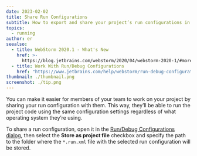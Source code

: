 ```yaml
---
date: 2023-02-02
title: Share Run Configurations
subtitle: How to export and share your project’s run configurations in WebStorm.
topics:
  - running
author: er
seealso:
  - title: WebStorm 2020.1 - What's New
    href: >-
      https://blog.jetbrains.com/webstorm/2020/04/webstorm-2020-1/#more-flexible-run-configuration-sharing
  - title: Work With Run/Debug Configurations
    href: "https://www.jetbrains.com/help/webstorm/run-debug-configuration.html"
thumbnail: ./thumbnail.png
screenshot: ./tip.png
---
```


You can make it easier for members of your team to work on your project by sharing your run configuration with them. This way, they’ll be able to run the project code using the same configuration settings regardless of what operating system they’re using.

To share a run configuration, open it in the [Run/Debug Configurations dialog](https://www.jetbrains.com/help/webstorm/run-debug-configurations-dialog.html), then select the **Store as project file** checkbox and specify the path to the folder where the `*.run.xml` file with the selected run configuration will be stored.
